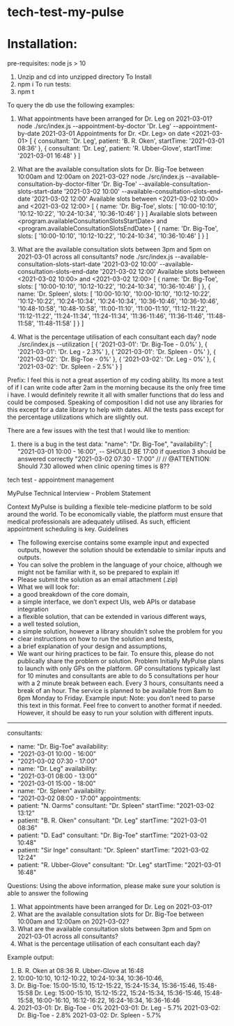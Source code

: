 # tech-test-my-pulse

# Installation:
 pre-requisites: node js > 10

1) Unzip and cd into unzipped directory
To Install
2) npm i
To run tests:
3) npm t 

To query the db use the following examples:

1) What appointments have been arranged for Dr. Leg on 2021-03-01? 
node ./src/index.js --appointment-by-doctor 'Dr. Leg' --appointment-by-date 2021-03-01
Appointments for Dr. <Dr. Leg> on date <2021-03-01> [ { consultant: 'Dr. Leg',
    patient: 'B. R. Oken',
    startTime: '2021-03-01 08:36' },
  { consultant: 'Dr. Leg',
    patient: 'R. Ubber-Glove',
    startTime: '2021-03-01 16:48' } ]


2) What are the available consultation slots for Dr. Big-Toe between 10:00am and 12:00am on 2021-03-02? 
node ./src/index.js --available-consultation-by-doctor-filter 'Dr. Big-Toe' --available-consultation-slots-start-date '2021-03-02 10:00' --available-consultation-slots-end-date '2021-03-02 12:00'
Available slots between <2021-03-02 10:00> and <2021-03-02 12:00> [ { name: 'Dr. Big-Toe',
    slots:
     [ '10:00-10:10', '10:12-10:22', '10:24-10:34', '10:36-10:46' ] } ]
Available slots between <program.availableConsultationSlotsStartDate> and <program.availableConsultationSlotsEndDate> [ { name: 'Dr. Big-Toe',
    slots:
     [ '10:00-10:10', '10:12-10:22', '10:24-10:34', '10:36-10:46' ] } ]

3) What are the available consultation slots between 3pm and 5pm on 2021-03-01 across all consultants?
node ./src/index.js  --available-consultation-slots-start-date '2021-03-02 10:00' --available-consultation-slots-end-date '2021-03-02 12:00'
Available slots between <2021-03-02 10:00> and <2021-03-02 12:00> [ { name: 'Dr. Big-Toe',
    slots:
     [ '10:00-10:10', '10:12-10:22', '10:24-10:34', '10:36-10:46' ] },
  { name: 'Dr. Spleen',
    slots:
     [ '10:00-10:10',
       '10:00-10:10',
       '10:12-10:22',
       '10:12-10:22',
       '10:24-10:34',
       '10:24-10:34',
       '10:36-10:46',
       '10:36-10:46',
       '10:48-10:58',
       '10:48-10:58',
       '11:00-11:10',
       '11:00-11:10',
       '11:12-11:22',
       '11:12-11:22',
       '11:24-11:34',
       '11:24-11:34',
       '11:36-11:46',
       '11:36-11:46',
       '11:48-11:58',
       '11:48-11:58' ] } ]

4) What is the percentage utilisation of each consultant each day?
node ./src/index.js --utilization
 [ { '2021-03-01': 'Dr. Big-Toe - 0.0%' },
  { '2021-03-01': 'Dr. Leg - 2.3%' },
  { '2021-03-01': 'Dr. Spleen - 0%' },
  { '2021-03-02': 'Dr. Big-Toe - 0%' },
  { '2021-03-02': 'Dr. Leg - 0%' },
  { '2021-03-02': 'Dr. Spleen - 2.5%' } ]


Prefix:
I feel this is not a great assertion of my coding ability. Its more a test of if I can write code after 2am in the morning because its the only free time i have. I would definitely rewrite it all with smaller functions that do less and could be composed. Speaking of composition I did not use any libraries for this except for a date library to help with dates.
All the tests pass except for the percentage utilizations which are slightly out.

There are a few issues with the test that I would like to mention:
1) there is a bug in the test data:
"name": "Dr. Big-Toe",
    "availability": [
      "2021-03-01 10:00 - 16:00", -- SHOULD BE 17:00 if question 3 should be answered correctly
       "2021-03-02 07:30 - 17:00" // // @ATTENTION: Should 7.30 allowed when clinic opening times is 8??

tech test - appointment management


MyPulse Technical Interview - Problem
Statement

Context
MyPulse is building a flexible tele-medicine platform to be sold around the world. To be
economically viable, the platform must ensure that medical professionals are adequately
utilised. As such, efficient appointment scheduling is key.
Guidelines
- The following exercise contains some example input and expected outputs, however
the solution should be extendable to similar inputs and outputs.
- You can solve the problem in the language of your choice, although we might not be
familiar with it, so be prepared to explain it!
- Please submit the solution as an email attachment (.zip)
- What we will look for:
- a good breakdown of the core domain,
- a simple interface, we don’t expect UIs, web APIs or database integration
- a flexible solution, that can be extended in various different ways,
- a well tested solution,
- a simple solution, however a library shouldn’t solve the problem for you
- clear instructions on how to run the solution and tests,
- a brief explanation of your design and assumptions,
- We want our hiring practices to be fair. To ensure this, please do not publically share
the problem or solution.
Problem
Initially MyPulse plans to launch with only GPs on the platform. GP consultations typically
last for 10 minutes and consultants are able to do 5 consultations per hour with a 2 minute
break between each. Every 3 hours, consultants need a break of an hour. The service is
planned to be available from 8am to 6pm Monday to Friday.
Example input:
Note: you don’t need to parse this text in this format. Feel free to convert to another format if
needed. However, it should be easy to run your solution with different inputs.

---
consultants:
- name: "Dr. Big-Toe"
availability:
- "2021-03-01 10:00 - 16:00"
- "2021-03-02 07:30 - 17:00"
- name: "Dr. Leg"
availability:
- "2021-03-01 08:00 - 13:00"
- "2021-03-01 15:00 - 18:00"
- name: "Dr. Spleen"
availability:
- "2021-03-02 08:00 - 17:00"
appointments:
- patient: "N. Oarms"
consultant: "Dr. Spleen"
startTime: "2021-03-02 13:12"
- patient: "B. R. Oken"
consultant: "Dr. Leg"
startTime: "2021-03-01 08:36"
- patient: "D. Ead"
consultant: "Dr. Big-Toe"
startTime: "2021-03-02 10:48"
- patient: "Sir Inge"
consultant: "Dr. Spleen"
startTime: "2021-03-02 12:24"
- patient: "R. Ubber-Glove"
consultant: "Dr. Leg"
startTime: "2021-03-01 16:48"

Questions:
Using the above information, please make sure your solution is able to answer the following
1. What appointments have been arranged for Dr. Leg on 2021-03-01?
2. What are the available consultation slots for Dr. Big-Toe between 10:00am and
12:00am on 2021-03-02?
3. What are the available consultation slots between 3pm and 5pm on 2021-03-01
across all consultants?
4. What is the percentage utilisation of each consultant each day?

Example output:
1. B. R. Oken at 08:36
R. Ubber-Glove at 16:48
2. 10:00-10:10, 10:12-10:22, 10:24-10:34, 10:36-10:46,
3. Dr. Big-Toe:
15:00-15:10, 15:12-15:22, 15:24-15:34, 15:36-15:46,
15:48-15:58
Dr. Leg:
15:00-15:10, 15:12-15:22, 15:24-15:34, 15:36-15:46,
15:48-15:58, 16:00-16:10, 16:12-16:22, 16:24-16:34,
16:36-16:46
4. 2021-03-01: Dr. Big-Toe - 0%
2021-03-01: Dr. Leg - 5.7%
2021-03-02: Dr. Big-Toe - 2.8%
2021-03-02: Dr. Spleen - 5.7%